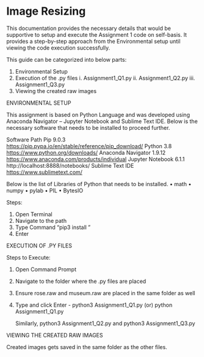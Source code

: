 # Image Resizing 

This documentation provides the necessary details that would be supportive to setup and execute the Assignment 1 code on self-basis. It provides a step-by-step approach from the Environmental setup until viewing the code execution successfully. 

This guide can be categorized into below parts:
1)	Environmental Setup 
2)	Execution of the .py files
i.	Assignment1_Q1.py
ii.	Assignment1_Q2.py
iii.	Assignment1_Q3.py
3)	Viewing the created raw images

ENVIRONMENTAL SETUP

This assignment is based on Python Language and was developed using Anaconda Navigator – Jupyter Notebook and Sublime Text IDE. Below is the necessary software that needs to be installed to proceed further. 

Software	Path
Pip 9.0.3	https://pip.pypa.io/en/stable/reference/pip_download/
Python 3.8	https://www.python.org/downloads/
Anaconda Navigator 1.9.12	https://www.anaconda.com/products/individual
Jupyter Notebook 6.1.1	http://localhost:8888/notebooks/
Sublime Text IDE	https://www.sublimetext.com/



Below is the list of Libraries of Python that needs to be installed. 
•	math
•	numpy
•	pylab
•	PIL
•	BytesIO


Steps:
1)	Open Terminal
2)	Navigate to the path
3)	Type Command “pip3 install <packagename>”
4)	Enter 

EXECUTION OF .PY FILES

Steps to Execute:
1)	Open Command Prompt 
2)	Navigate to the folder where the .py files are placed
3)	Ensure rose.raw and museum.raw are placed in the same folder as well
4)	Type and click Enter - python3 Assignment1_Q1.py (or) python Assignment1_Q1.py

    Similarly, python3 Assignment1_Q2.py and python3 Assignment1_Q3.py


VIEWING THE CREATED RAW IMAGES

Created images gets saved in the same folder as the other files.
